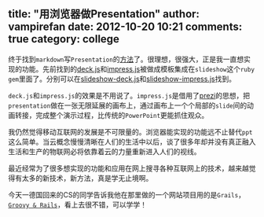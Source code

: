 title: "用浏览器做Presentation"
author: vampirefan
date: 2012-10-20 10:21
comments: true
category: college
--------------------

终于找到`markdown`写`Presentation`的[方法](http://slideshow.rubyforge.org/index.html)了。很理想，很强大，正是我一直想实现的功能。先前找到的[deck.js](http://imakewebthings.com/deck.js/)和[impress.js](http://bartaz.github.com/impress.js)被做成模板集成在`slideshow`这个`ruby gem`里面了。分别可以在[slideshow-deck.js](http://geraldb.github.com/slideshow-deck.js/)和[slideshow-impress.js](http://geraldb.github.com/slideshow-impress.js/)找到。

<!-- more -->

`deck.js`和`impress.js`的效果是不用说了。`impress.js`是借用了[prezi](http://prezi.com/)的思想，把`presentation`做在一张无限延展的画布上，通过画布上一个个局部的`slide`间的动画转接，完成整个演示过程，比传统的`PowerPoint`更能抓住观众。

我仍然觉得移动互联网的发展是不可限量的。浏览器能实现的功能远不止替代`ppt`这么简单。当云概念慢慢清晰在人们的生活中以后，谈了很多年却并没有真正融入生活和生产的物联网必将依靠着云的力量重新进入人们的视线。

最近经常为了很多想实现的功能和应用在网上搜寻各种互联网上的技术，越来越觉得有太多的新技术，新方法，真是学无止境啊。

今天一德国回来的CS的同学告诉我他在那里做的一个网站项目用的是`Grails`，[`Groovy & Rails`](http://grails.org/)，看上去很不错，可以学学！



